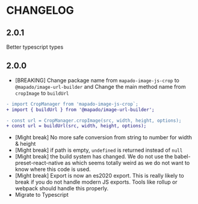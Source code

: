 # CHANGELOG

## 2.0.1

Better typescript types

## 2.0.0

- [BREAKING] Change package name from `mapado-image-js-crop` to `@mapado/image-url-builder` and Change the main method name from `cropImage` to `buildUrl`

```diff
- import CropManager from 'mapado-image-js-crop`;
+ import { buildUrl } from '@mapado/image-url-builder';

- const url = CropManager.cropImage(src, width, height, options);
+ const url = buildUrl(src, width, height, options);
```

- [Might break] No more safe conversion from string to number for width & height
- [Might break] if path is empty, `undefined` is returned instead of `null`
- [Might break] the build system has changed. We do not use the babel-preset-react-native as which seems totally weird as we do not want to know where this code is used.
- [Might break] Export is now an es2020 export. This is really likely to break if you do not handle modern JS exports. Tools like rollup or webpack should handle this properly.
- Migrate to Typescript
